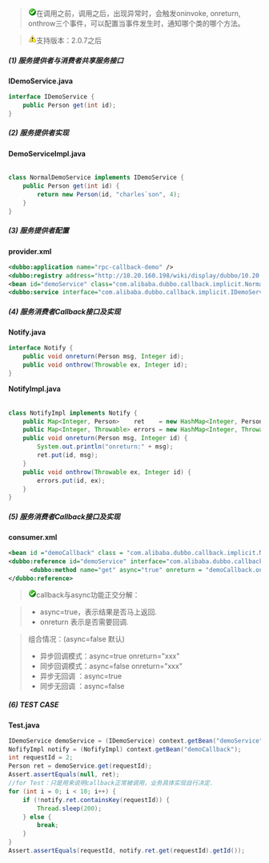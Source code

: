 > ![warning](../sources/images/check.gif)在调用之前，调用之后，出现异常时，会触发oninvoke, onreturn, onthrow三个事件，可以配置当事件发生时，通知哪个类的哪个方法。

> ![warning](../sources/images/warning-3.gif)支持版本：2.0.7之后

##### (1) 服务提供者与消费者共享服务接口

**IDemoService.java**

```java
interface IDemoService {
    public Person get(int id);
}
```

##### (2) 服务提供者实现

**DemoServiceImpl.java**

```java

class NormalDemoService implements IDemoService {
    public Person get(int id) {
        return new Person(id, "charles`son", 4);
    }
}
```

##### (3) 服务提供者配置

**provider.xml**

```xml
<dubbo:application name="rpc-callback-demo" />
<dubbo:registry address="http://10.20.160.198/wiki/display/dubbo/10.20.153.186" />
<bean id="demoService" class="com.alibaba.dubbo.callback.implicit.NormalDemoService" />
<dubbo:service interface="com.alibaba.dubbo.callback.implicit.IDemoService" ref="demoService" version="1.0.0" group="cn"/>
```

##### (4) 服务消费者Callback接口及实现

**Notify.java**

```java
interface Notify {
    public void onreturn(Person msg, Integer id);
    public void onthrow(Throwable ex, Integer id);
}
```

**NotifyImpl.java**

```java

class NotifyImpl implements Notify {
    public Map<Integer, Person>    ret    = new HashMap<Integer, Person>();
    public Map<Integer, Throwable> errors = new HashMap<Integer, Throwable>();
    public void onreturn(Person msg, Integer id) {
        System.out.println("onreturn:" + msg);
        ret.put(id, msg);
    }
    public void onthrow(Throwable ex, Integer id) {
        errors.put(id, ex);
    }
}
```

##### (5) 服务消费者Callback接口及实现

**consumer.xml**

```xml
<bean id ="demoCallback" class = "com.alibaba.dubbo.callback.implicit.NofifyImpl" />
<dubbo:reference id="demoService" interface="com.alibaba.dubbo.callback.implicit.IDemoService" version="1.0.0" group="cn" >
      <dubbo:method name="get" async="true" onreturn = "demoCallback.onreturn" onthrow="demoCallback.onthrow" />
</dubbo:reference>
```

> ![warning](../sources/images/check.gif)callback与async功能正交分解：

> * async=true，表示结果是否马上返回.  
> * onreturn 表示是否需要回调.  

> 组合情况：(async=false 默认)
> * 异步回调模式：async=true onreturn="xxx"  
> * 同步回调模式：async=false onreturn="xxx"  
> * 异步无回调 ：async=true  
> * 同步无回调 ：async=false  

##### (6) TEST CASE

**Test.java**

```java
IDemoService demoService = (IDemoService) context.getBean("demoService");
NofifyImpl notify = (NofifyImpl) context.getBean("demoCallback");
int requestId = 2;
Person ret = demoService.get(requestId);
Assert.assertEquals(null, ret);
//for Test：只是用来说明callback正常被调用，业务具体实现自行决定.
for (int i = 0; i < 10; i++) {
    if (!notify.ret.containsKey(requestId)) {
        Thread.sleep(200);
    } else {
        break;
    }
}
Assert.assertEquals(requestId, notify.ret.get(requestId).getId());
```
